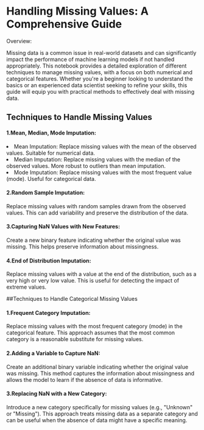 # Handling Missing Values: A Comprehensive Guide
Overview:

Missing data is a common issue in real-world datasets and can significantly impact the performance of machine learning models if not handled appropriately. This notebook provides a detailed exploration of different techniques to manage missing values, with a focus on both numerical and categorical features. Whether you're a beginner looking to understand the basics or an experienced data scientist seeking to refine your skills, this guide will equip you with practical methods to effectively deal with missing data.

## Techniques to Handle Missing Values
#### 1.Mean, Median, Mode Imputation:
<li>Mean Imputation: Replace missing values with the mean of the observed values. Suitable for numerical data.
<li>Median Imputation: Replace missing values with the median of the observed values. More robust to outliers than mean imputation.
<li>Mode Imputation: Replace missing values with the most frequent value (mode). Useful for categorical data.
  
#### 2.Random Sample Imputation:
Replace missing values with random samples drawn from the observed values. This can add variability and preserve the distribution of the data.
  
#### 3.Capturing NaN Values with New Features:
Create a new binary feature indicating whether the original value was missing. This helps preserve information about missingness.
  
#### 4.End of Distribution Imputation:
Replace missing values with a value at the end of the distribution, such as a very high or very low value. This is useful for detecting the impact of extreme values.
  
##Techniques to Handle Categorical Missing Values
#### 1.Frequent Category Imputation:
Replace missing values with the most frequent category (mode) in the categorical feature. This approach assumes that the most common category is a reasonable substitute for missing values.
#### 2.Adding a Variable to Capture NaN:
Create an additional binary variable indicating whether the original value was missing. This method captures the information about missingness and allows the model to learn if the absence of data is informative.
#### 3.Replacing NaN with a New Category:
Introduce a new category specifically for missing values (e.g., "Unknown" or "Missing"). This approach treats missing data as a separate category and can be useful when the absence of data might have a specific meaning.
